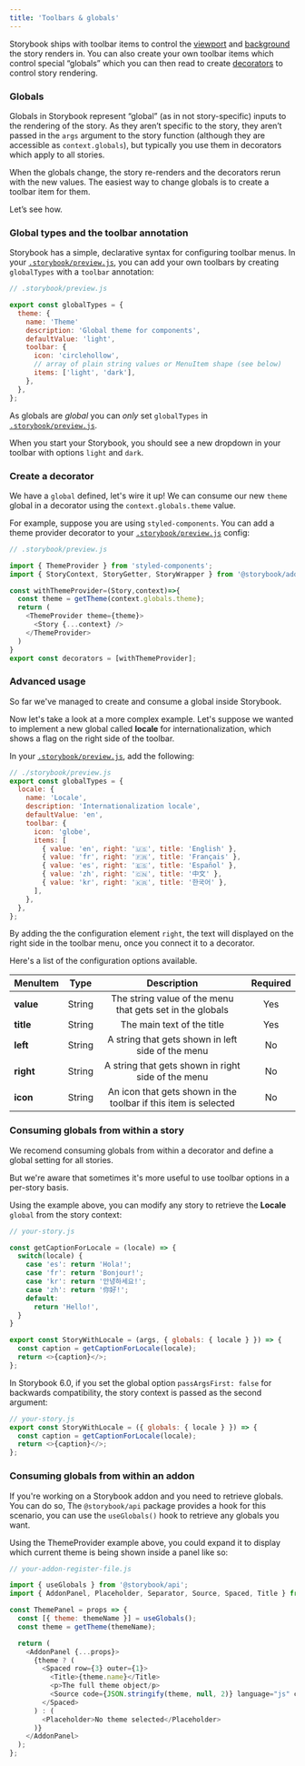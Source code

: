 ```yaml
---
title: 'Toolbars & globals'
---
```


Storybook ships with toolbar items to control the [viewport](./viewport) and [background](./backgrounds) the story renders in. You can also create your own toolbar items which control special “globals” which you can then read to create [decorators](../writing-stories/decorators) to control story rendering.

### Globals

Globals in Storybook represent “global” (as in not story-specific) inputs to the rendering of the story. As they aren’t specific to the story, they aren’t passed in the `args` argument to the story function (although they are accessible as `context.globals`), but typically you use them in decorators which apply to all stories.

When the globals change, the story re-renders and the decorators rerun with the new values. The easiest way to change globals is to create a toolbar item for them. 

Let’s see how.

### Global types and the toolbar annotation

Storybook has a simple, declarative syntax for configuring toolbar menus. In your [`.storybook/preview.js`](../configure/overview#configure-story-rendering), you can add your own toolbars by creating `globalTypes` with a `toolbar` annotation: 

```js
// .storybook/preview.js

export const globalTypes = {
  theme: {
    name: 'Theme'
    description: 'Global theme for components',
    defaultValue: 'light',
    toolbar: {
      icon: 'circlehollow',
      // array of plain string values or MenuItem shape (see below)
      items: ['light', 'dark'],
    },
  },
};
```

<div class="aside">

As globals are *global* you can *only* set `globalTypes` in [`.storybook/preview.js`](../configure/overview#configure-story-rendering).

</div>

When you start your Storybook, you should see a new dropdown in your toolbar with options `light` and `dark`.

### Create a decorator

We have a `global` defined, let's wire it up! We can consume our new `theme` global in a decorator using the `context.globals.theme` value.

For example, suppose you are using `styled-components`. You can add a theme provider decorator to your [`.storybook/preview.js`](../configure/overview#configure-story-rendering) config:

```js
// .storybook/preview.js

import { ThemeProvider } from 'styled-components';
import { StoryContext, StoryGetter, StoryWrapper } from '@storybook/addons';

const withThemeProvider=(Story,context)=>{
  const theme = getTheme(context.globals.theme);
  return (
    <ThemeProvider theme={theme}>
      <Story {...context} />
    </ThemeProvider>
  )
}
export const decorators = [withThemeProvider];
```

### Advanced usage

So far we've managed to create and consume a global inside Storybook. 

Now let's take a look at a more complex example. Let's suppose we wanted to implement a new global called __locale__ for internationalization, which shows a flag on the right side of the toolbar. 

In your [`.storybook/preview.js`](../configure/overview#configure-story-rendering), add the following:

```js
// ./storybook/preview.js
export const globalTypes = {
  locale: {
    name: 'Locale',
    description: 'Internationalization locale',
    defaultValue: 'en',
    toolbar: {
      icon: 'globe',
      items: [
        { value: 'en', right: '🇺🇸', title: 'English' },
        { value: 'fr', right: '🇫🇷', title: 'Français' },
        { value: 'es', right: '🇪🇸', title: 'Español' },
        { value: 'zh', right: '🇨🇳', title: '中文' },
        { value: 'kr', right: '🇰🇷', title: '한국어' },
      ],
    },
  },
};
```

By adding the the configuration element `right`, the text will displayed on the right side in the toolbar menu, once you connect it to a decorator.

Here's a list of the configuration options available.

| MenuItem      | Type          | Description                                                  | Required |
| ------------- |:-------------:|:------------------------------------------------------------:|:--------:|
| **value**     | String        |The string value of the menu that gets set in the globals     |Yes       |
| **title**     | String        |The main text of the title                                    |Yes       |
| **left**      | String        |A string that gets shown in left side of the menu             |No        |
| **right**     | String        |A string that gets shown in right side of the menu            |No        |
| **icon**      | String        |An icon that gets shown in the toolbar if this item is selected|No        |

### Consuming globals from within a story

We recomend consuming globals from within a decorator and define a global setting for all stories. 

But we're aware that sometimes it's more useful to use toolbar options in a per-story basis.

Using the example above, you can modify any story to retrieve the __Locale__ `global` from the story context:

```js
// your-story.js

const getCaptionForLocale = (locale) => {
  switch(locale) {
    case 'es': return 'Hola!';
    case 'fr': return 'Bonjour!';
    case 'kr': return '안녕하세요!';
    case 'zh': return '你好!';
    default:
      return 'Hello!',
  }
}

export const StoryWithLocale = (args, { globals: { locale } }) => {
  const caption = getCaptionForLocale(locale);
  return <>{caption}</>;
};
```

<div class="aside">

In Storybook 6.0, if you set the global option `passArgsFirst: false` for backwards compatibility, the story context is passed as the second argument:

```js
// your-story.js
export const StoryWithLocale = ({ globals: { locale } }) => {
  const caption = getCaptionForLocale(locale);
  return <>{caption}</>;
};
```

</div>



### Consuming globals from within an addon

If you're working on a Storybook addon and you need to retrieve globals. You can do so, The `@storybook/api` package provides a hook for this scenario, you can use the `useGlobals()` hook to retrieve any globals you want. 

Using the ThemeProvider example above, you could expand it to display which current theme is being shown inside a panel like so:

```js
// your-addon-register-file.js

import { useGlobals } from '@storybook/api';
import { AddonPanel, Placeholder, Separator, Source, Spaced, Title } from '@storybook/components';

const ThemePanel = props => {
  const [{ theme: themeName }] = useGlobals();
  const theme = getTheme(themeName);

  return (
    <AddonPanel {...props}>
      {theme ? (
        <Spaced row={3} outer={1}>
          <Title>{theme.name}</Title>
          <p>The full theme object/p>
          <Source code={JSON.stringify(theme, null, 2)} language="js" copyable padded showLineNumbers />
        </Spaced>
      ) : (
        <Placeholder>No theme selected</Placeholder>
      )}
    </AddonPanel>
  );
};
```
